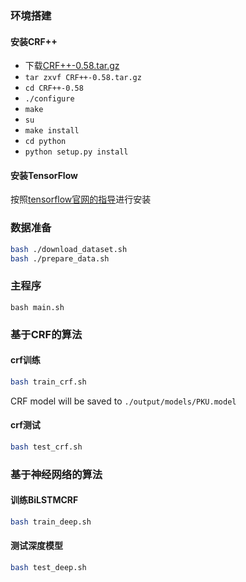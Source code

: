 ### 环境搭建
#### 安装CRF++
- 下载[CRF++-0.58.tar.gz](https://taku910.github.io/crfpp/#download)
- `tar zxvf CRF++-0.58.tar.gz`
- `cd CRF++-0.58`
- `./configure`
- `make` 
- `su`
- `make install`
- `cd python`
- `python setup.py install`

#### 安装TensorFlow
按照[tensorflow官网的指导](https://www.tensorflow.org/install/install_linux)进行安装


### 数据准备


```bash
bash ./download_dataset.sh
bash ./prepare_data.sh
```

### 主程序
```
bash main.sh
```

### 基于CRF的算法

#### crf训练

```bash
bash train_crf.sh
```
CRF model will be saved to `./output/models/PKU.model`

#### crf测试

```bash
bash test_crf.sh
```

### 基于神经网络的算法


#### 训练BiLSTMCRF
```bash
bash train_deep.sh
```

#### 测试深度模型
```bash
bash test_deep.sh
```